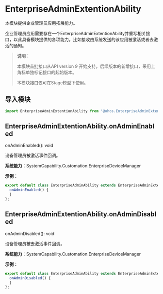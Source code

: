 # EnterpriseAdminExtentionAbility

本模块提供企业管理员应用拓展能力。

企业管理员应用需要存在一个EnterpriseAdminExtentionAbility并重写相关接口，以此具备模块提供的各项能力，比如接收由系统发送的该应用被激活或者去激活的通知。

> **说明：**
> 
> 本模块首批接口从API version 9 开始支持。后续版本的新增接口，采用上角标单独标记接口的起始版本。 
> 
> 本模块接口仅可在Stage模型下使用。

## 导入模块

```ts
import EnterpriseAdminExtentionAbility from '@ohos.EnterpriseAdminExtentionAbility'
```

## EnterpriseAdminExtentionAbility.onAdminEnabled

onAdminEnabled(): void

设备管理员被激活事件回调。

**系统能力**：SystemCapability.Customation.EnterpriseDeviceManager

**示例：**

```ts
export default class EnterpriseAdminAbility extends EnterpriseAdminExtensionAbility {
  onAdminEnabled() {
  }
};
```

## EnterpriseAdminExtentionAbility.onAdminDisabled

onAdminDisabled(): void

设备管理员被去激活事件回调。

**系统能力**：SystemCapability.Customation.EnterpriseDeviceManager

**示例：**

```ts
export default class EnterpriseAdminAbility extends EnterpriseAdminExtensionAbility {
  onAdminDisabled() {
  }
};
```
